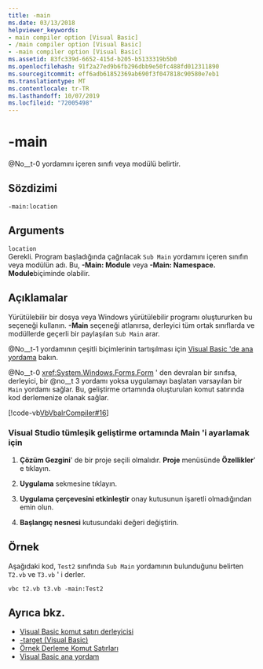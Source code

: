 ```yaml
---
title: -main
ms.date: 03/13/2018
helpviewer_keywords:
- main compiler option [Visual Basic]
- /main compiler option [Visual Basic]
- -main compiler option [Visual Basic]
ms.assetid: 83fc339d-6652-415d-b205-b5133319b5b0
ms.openlocfilehash: 91f2a27ed9b6fb296dbb9e50fc488fd012311890
ms.sourcegitcommit: eff6adb61852369ab690f3f047818c90580e7eb1
ms.translationtype: MT
ms.contentlocale: tr-TR
ms.lasthandoff: 10/07/2019
ms.locfileid: "72005498"
---
```

# <a name="-main"></a>-main
@No__t-0 yordamını içeren sınıfı veya modülü belirtir.  
  
## <a name="syntax"></a>Sözdizimi  
  
```console  
-main:location  
```  
  
## <a name="arguments"></a>Arguments  
 `location`  
 Gerekli. Program başladığında çağrılacak `Sub Main` yordamını içeren sınıfın veya modülün adı. Bu, **-Main: Module** veya **-Main: Namespace. Module**biçiminde olabilir.  
  
## <a name="remarks"></a>Açıklamalar  
 Yürütülebilir bir dosya veya Windows yürütülebilir programı oluştururken bu seçeneği kullanın. **-Main** seçeneği atlanırsa, derleyici tüm ortak sınıflarda ve modüllerde geçerli bir paylaşılan `Sub Main` arar.  
  
 @No__t-1 yordamının çeşitli biçimlerinin tartışılması için [Visual Basic 'de ana yordama](../../../visual-basic/programming-guide/program-structure/main-procedure.md) bakın.  
  
 @No__t-0 <xref:System.Windows.Forms.Form> ' den devralan bir sınıfsa, derleyici, bir @no__t 3 yordamı yoksa uygulamayı başlatan varsayılan bir `Main` yordamı sağlar. Bu, geliştirme ortamında oluşturulan komut satırında kod derlemenize olanak sağlar.  
  
 [!code-vb[VbVbalrCompiler#16](~/samples/snippets/visualbasic/VS_Snippets_VBCSharp/VbVbalrCompiler/VB/Class1.vb#16)]  
  
### <a name="to-set--main-in-the-visual-studio-integrated-development-environment"></a>Visual Studio tümleşik geliştirme ortamında Main 'i ayarlamak için  
  
1. **Çözüm Gezgini**' de bir proje seçili olmalıdır. **Proje** menüsünde **Özellikler**' e tıklayın.  
  
2. **Uygulama** sekmesine tıklayın.  
  
3. **Uygulama çerçevesini etkinleştir** onay kutusunun işaretli olmadığından emin olun.  
  
4. **Başlangıç nesnesi** kutusundaki değeri değiştirin.  
  
## <a name="example"></a>Örnek  
 Aşağıdaki kod, `Test2` sınıfında `Sub Main` yordamının bulunduğunu belirten `T2.vb` ve `T3.vb` ' i derler.  
  
```console
vbc t2.vb t3.vb -main:Test2  
```  
  
## <a name="see-also"></a>Ayrıca bkz.

- [Visual Basic komut satırı derleyicisi](../../../visual-basic/reference/command-line-compiler/index.md)
- [-target (Visual Basic)](../../../visual-basic/reference/command-line-compiler/target.md)
- [Örnek Derleme Komut Satırları](../../../visual-basic/reference/command-line-compiler/sample-compilation-command-lines.md)
- [Visual Basic ana yordam](../../../visual-basic/programming-guide/program-structure/main-procedure.md)
